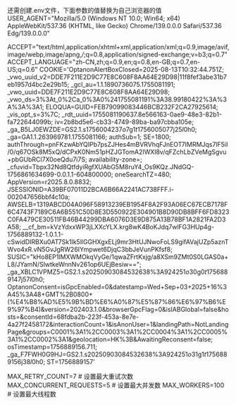 还需创建.env文件，下面参数的值替换为自己浏览器的值
USER_AGENT="Mozilla/5.0 (Windows NT 10.0; Win64; x64) AppleWebKit/537.36 (KHTML, like Gecko) Chrome/139.0.0.0 Safari/537.36 Edg/139.0.0.0"


ACCEPT="text/html,application/xhtml+xml,application/xml;q=0.9,image/avif,image/webp,image/apng,*/*;q=0.8,application/signed-exchange;v=b3;q=0.7"
ACCEPT_LANGUAGE="zh-CN,zh;q=0.9,en;q=0.8,en-GB;q=0.7,en-US;q=0.6"
COOKIE='OptanonAlertBoxClosed=2025-08-13T10:32:44.751Z; _vwo_uuid_v2=DDE7F211E2D9C77E8C608F8AA64E29D98|11f8fef3abe31b7eb1957d4bc2e29b15; _gcl_au=1.1.1890736075.1755081191; _vwo_uuid=DDE7F211E2D9C77E8C608F8AA64E29D98; _vwo_ds=3%3At_0%2Ca_0%3A0%241755081191%3A38.99180422%3A%3A%3A%3A1; ELOQUA=GUID=FEB79099083446BCB232F2CA27925614; _vis_opt_s=3%7C; _rdt_uuid=1755081190637.8e566163-0ae9-48e3-82b1-fa722644099b; iv=2b8bd5e6-cb33-4749-89ba-ba97cbba105e; _ga_B5LJ0EWZDE=GS2.1.s1756004237$o7$g1$t1756005077$j25$l0$h0; _ga=GA1.1.263969781.1755081166; authSub=1; SE=1800; authThrough=pnFKzwAbYQIPb7psZJHes4mBVRVhqFJnEOT7IMRMJqs7lF5iI/0/q67OSk8M5xQ/dCPxK0Nm51pHZJGTomA2IWXl8v/qFZchLbZVeMgSgvu+pbGUbRCl7X0oeQdu7i7S; availability-zone=; _cfuvid=Tbpx32Nd8QtfdyiRgfXUAbG5M8ruY4_Os9KQz.JNdGQ-1756861634699-0.0.1.1-604800000; oneSearchTZ=480; AppVersion=r2025.8.0.8832; JSESSIONID=A39BF07011D2BCA6B66A2241AC738FFF.i-002047656bbf4c10a; AWSELB=1319ABCD04A096F58913239EB1954F8A2F93A06EC67ECB7178F6C4743F7189C6A6B551C50D8E3D550922E304901B8D90DB8BFF6FD8323C0FA479CE30511FB46B44299DBA6076D3E9D875A13B78BF1A2821FA2D3A58; __cf_bm=kVzYdxxWP3jLXXcYLX.krg8wK4BoKJdq7wlFG3HUp4g-1756889132-1.0.1.1-cSwidDIRBXu0AT7Sk1lk5llGGHXgxELj9mr3HtUJNwoFoLS9gifAVajUZp5aznTWvo4xR.vN5GvJgRW26IYmpwet6DjqC3bbJeVunPKfsf8; SUSIC="kHo8EP1IMXWMOkqVyGe/1qwaZFrtKxjg/a8XSm9ZMt0S0LGAS0a+L8/JYamN/SlwtkeWnnNv261op6UEjBesiw=="; _ga_XBLC1VPMZ5=GS2.1.s20250903084532638%3A924251$o30$g0$t1756889147$j57$l0$h0; OptanonConsent=isGpcEnabled=0&datestamp=Wed+Sep+03+2025+16%3A45%3A48+GMT%2B0800+(%E4%B8%AD%E5%9B%BD%E6%A0%87%E5%87%86%E6%97%B6%E9%97%B4)&version=202403.1.0&browserGpcFlag=0&isIABGlobal=false&hosts=&consentId=68fdba2b-223f-453a-8e7e-4a27f2458172&interactionCount=1&isAnonUser=1&landingPath=NotLandingPage&groups=C0001%3A1%2CC0003%3A1%2CC0004%3A1%2CC0005%3A1%2CC0002%3A1&geolocation=HK%3B&AwaitingReconsent=false; osTimestamp=1756889156.711; _ga_F7FWH0G9HJ=GS2.1.s20250903084532638%3A924251$o31$g1$t1756889156$j38$l0$h0; ST=1756889157'

MAX_RETRY_COUNT=7 # 设置最大重试次数
MAX_CONCURRENT_REQUESTS=5 # 设置最大并发数
MAX_WORKERS=100 # 设置最大线程数
